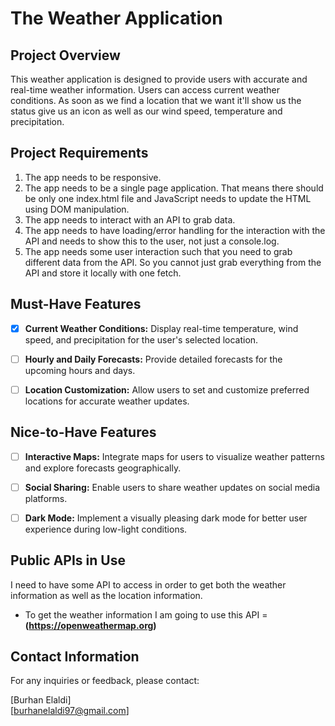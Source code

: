 # The Weather Application

## Project Overview

This weather application is designed to provide users with accurate and real-time weather information. Users can access current weather conditions. As soon as we find a location that we want it'll show us the status give us an icon as well as our wind speed, temperature and precipitation.

## Project Requirements

1. The app needs to be responsive.
2. The app needs to be a single page application. That means there should be only one index.html file and JavaScript needs to update the HTML using DOM manipulation.
3. The app needs to interact with an API to grab data.
4. The app needs to have loading/error handling for the interaction with the API and needs to show this to the user, not just a console.log.
5. The app needs some user interaction such that you need to grab different data from the API. So you cannot just grab everything from the API and store it locally with one fetch.


## Must-Have Features

- [x] **Current Weather Conditions:** Display real-time temperature, wind speed, and precipitation for the user's selected location.

- [ ] **Hourly and Daily Forecasts:** Provide detailed forecasts for the upcoming hours and days.

- [ ] **Location Customization:** Allow users to set and customize preferred locations for accurate weather updates.


## Nice-to-Have Features

- [ ] **Interactive Maps:** Integrate maps for users to visualize weather patterns and explore forecasts geographically.

- [ ] **Social Sharing:** Enable users to share weather updates on social media platforms.

- [ ] **Dark Mode:** Implement a visually pleasing dark mode for better user experience during low-light conditions.

## Public APIs in Use

I need to have some API to access in order to get both the weather information as well as the location information.
- To get the weather information I am going to use this API = **(https://openweathermap.org)**


## Contact Information

For any inquiries or feedback, please contact:

[Burhan Elaldi]  
[burhanelaldi97@gmail.com]
